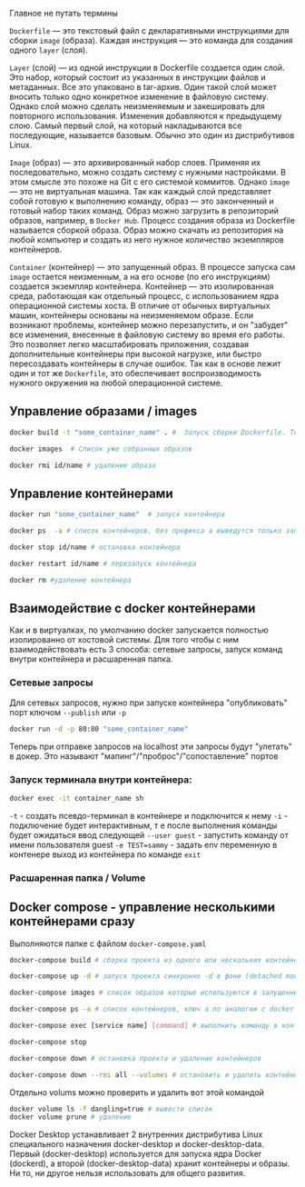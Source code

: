 Главное не путать термины

`Dockerfile` — это текстовый файл с декларативными инструкциями для сборки `image` (образа). Каждая инструкция — это команда для создания одного `layer` (слоя).

`Layer` (слой) — из одной инструкции в Dockerfile создается один слой. Это набор, который состоит из указанных в инструкции файлов и метаданных. Все это упаковано в tar-архив. Один такой слой может вносить только одно конкретное изменение в файловую систему. Однако слой можно сделать неизменяемым и закешировать для повторного использования. Изменения добавляются к предыдущему слою. Самый первый слой, на который накладываются все последующие, называется базовым. Обычно это один из дистрибутивов Linux.

`Image` (образ) — это архивированный набор слоев. Применяя их последовательно, можно создать систему с нужными настройками. В этом смысле это похоже на Git с его системой коммитов. Однако `image` — это не виртуальная машина. Так как каждый слой представляет собой готовую к выполнению команду, образ — это законченный и готовый набор таких команд. Образ можно загрузить в репозиторий образов, например, в `Docker Hub`. Процесс создания образа из Dockerfile называется сборкой образа. Образ можно скачать из репозитория на любой компьютер и создать из него нужное количество экземпляров контейнеров.

`Container` (контейнер) — это запущенный образ. В процессе запуска сам `image` остается неизменным, а на его основе (по его инструкциям) создается экземпляр контейнера. Контейнер — это изолированная среда, работающая как отдельный процесс, с использованием ядра операционной системы хоста. В отличие от обычных виртуальных машин, контейнеры основаны на неизменяемом образе. Если возникают проблемы, контейнер можно перезапустить, и он "забудет" все изменения, внесенные в файловую систему во время его работы. Это позволяет легко масштабировать приложения, создавая дополнительные контейнеры при высокой нагрузке, или быстро пересоздавать контейнеры в случае ошибок. Так как в основе лежит один и тот же `Dockerfile`, это обеспечивает воспроизводимость нужного окружения на любой операционной системе.

## Управление образами / images

```bash
docker build -t "some_container_name" . #  Запуск сборки Dockerfile. Точка в конце команды - это указание что `Dockerfile` надо искать в текущей папке

docker images  # Список уже собранных образов

docker rmi id/name # удаление образа
```

## Управление контейнерами

```bash
docker run "some_container_name"  # запуск контейнера

docker ps  -a # список контейнеров, без префикса a выведутся только запущенные

docker stop id/name # остановка контейнера

docker restart id/name # перезапуск контейнера

docker rm #удаление контейнера
```


## Взаимодействие с docker контейнерами
Как и в виртуалках, по умолчанию docker запускается полностью изолированно от хостовой системы.  Для того чтобы с ним взаимодействовать есть 3 способа: сетевые запросы, запуск команд внутри контейнера и расшаренная папка.

### Сетевые запросы
Для сетевых запросов, нужно при запуске контейнера "опубликовать" порт ключом `--publish` или `-p`
```bash
docker run -d -p 80:80 "some_container_name"
```
Теперь при отправке запросов на localhost эти запросы будут "улетать" в докер. Это называют "мапинг"/"проброс"/"сопоставление" портов

### Запуск терминала внутри контейнера:
```bash
docker exec -it container_name sh
```
`-t` - создать псевдо-терминал в контейнере и подключится к нему 
`-i` - подключение будет интерактивным, т е  после выполнения команды будет ожидаться ввод следующей
`--user guest` - запустить команду от имени пользователя guest
`-e TEST=sammy` - задать env переменную в контенере
выход из контейнера по команде `exit`

### Расшаренная папка / Volume






## Docker compose - управление несколькими контейнерами сразу

Выполняются папке с файлом `docker-compose.yaml`
```bash
docker-compose build # сборка проекта из одного или нескольких контейнеров

docker-compose up -d # запуск проекта синхронно -d в фоне (detached mode)

docker-compose images # список образов которые используются в запущенных контейнерах

docker-compose ps -a # список контейнеров, ключ а по аналогии с docker ps

docker-compose exec [service name] [command] # выполнить команду в контейнере(по аналогии с командой docker)

docker-compose stop

docker-compose down # остановка проекта и удаление контейнеров

docker-compose down --rmi all --volumes # остановить и удалить контейнера(containers), образа(images) и хранилища(volums) связанные с данным docker-compose
```


Отдельно volums можно проверить и удалить вот этой командой
```bash
docker volume ls -f dangling=true # вывести список
docker volume prune # удаление
```

Docker Desktop устанавливает 2 внутренних дистрибутива Linux специального назначения docker-desktop и docker-desktop-data. Первый (docker-desktop) используется для запуска ядра Docker (dockerd), а второй (docker-desktop-data) хранит контейнеры и образы. Ни то, ни другое нельзя использовать для общего развития.




